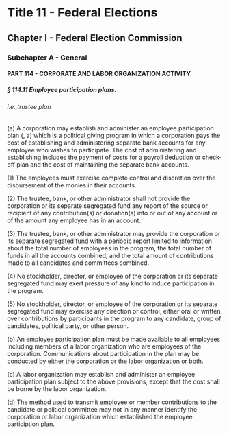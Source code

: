 
# Title 11 - Federal Elections
## Chapter I - Federal Election Commission
### Subchapter A - General
#### PART 114 - CORPORATE AND LABOR ORGANIZATION ACTIVITY
##### § 114.11 Employee participation plans.
###### i.e.,trustee plan

(a) A corporation may establish and administer an employee participation plan (, a) which is a political giving program in which a corporation pays the cost of establishing and administering separate bank accounts for any employee who wishes to participate. The cost of administering and establishing includes the payment of costs for a payroll deduction or check-off plan and the cost of maintaining the separate bank accounts.

(1) The employees must exercise complete control and discretion over the disbursement of the monies in their accounts.

(2) The trustee, bank, or other administrator shall not provide the corporation or its separate segregated fund any report of the source or recipient of any contribution(s) or donation(s) into or out of any account or of the amount any employee has in an account.

(3) The trustee, bank, or other administrator may provide the corporation or its separate segregated fund with a periodic report limited to information about the total number of employees in the program, the total number of funds in all the accounts combined, and the total amount of contributions made to all candidates and committees combined.

(4) No stockholder, director, or employee of the corporation or its separate segregated fund may exert pressure of any kind to induce participation in the program.

(5) No stockholder, director, or employee of the corporation or its separate segregated fund may exercise any direction or control, either oral or written, over contributions by participants in the program to any candidate, group of candidates, political party, or other person.

(b) An employee participation plan must be made available to all employees including members of a labor organization who are employees of the corporation. Communications about participation in the plan may be conducted by either the corporation or the labor organization or both.

(c) A labor organization may establish and administer an employee participation plan subject to the above provisions, except that the cost shall be borne by the labor organization.

(d) The method used to transmit employee or member contributions to the candidate or political committee may not in any manner identify the corporation or labor organization which established the employee particiption plan.
